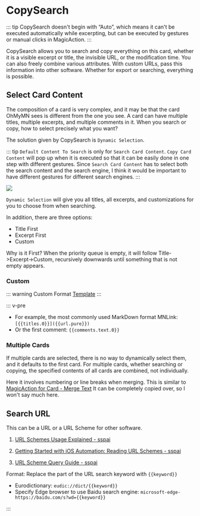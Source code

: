 # CopySearch

::: tip
CopySearch doesn't begin with “Auto”, which means it can't be executed automatically while excerpting, but can be executed by gestures or manual clicks in MagicAction.
:::

CopySearch allows you to search and copy everything on this card, whether it is a visible excerpt or title, the invisible URL, or the modification time. You can also freely combine various attributes. With custom URLs, pass this information into other software. Whether for export or searching, everything is possible.

## Select Card Content

The composition of a card is very complex, and it may be that the card OhMyMN sees is different from the one you see. A card can have multiple titles, multiple excerpts, and multiple comments in it. When you search or copy, how to select precisely what you want?

The solution given by CopySearch is `Dynamic Selection`.

::: tip
`Default Content To Search` is only for `Search Card Content`. `Copy Card Content` will pop up when it is executed so that it can be easily done in one step with different gestures. Since `Search Card Content` has to select both the search content and the search engine, I think it would be important to have different gestures for different search engines.
:::

![](https://testmnbbs.oss-cn-zhangjiakou.aliyuncs.com/pic20220731122447.png?x-oss-process=base_webp)

`Dynamic Selection` will give you all titles, all excerpts, and customizations for you to choose from when searching.

In addition, there are three options:

- Title First
- Excerpt First
- Custom

Why is it First? When the priority queue is empty, it will follow Title->Excerpt->Custom, recursively downwards until something that is not empty appears.

### Custom

::: warning Custom Format
[Template](../custom.md#template)
:::

::: v-pre

- For example, the most commonly used MarkDown format MNLink: `[{{titles.0}}]({{url.pure}})`
- Or the first comment: `{{comments.text.0}}`

### Multiple Cards

If multiple cards are selected, there is no way to dynamically select them, and it defaults to the first card. For multiple cards, whether searching or copying, the specified contents of all cards are combined, not individually.

Here it involves numbering or line breaks when merging. This is similar to [MagicAction for Card - Merge Text](magicaction4card.md#merge-text) It can be completely copied over, so I won't say much here.

## Search URL

This can be a URL or a URL Scheme for other software.

1. [URL Schemes Usage Explained -  sspai](https://sspai.com/post/31500#07)

2. [Getting Started with iOS Automation: Reading URL Schemes - sspai](https://sspai.com/post/44591)

3. [URL Scheme Query Guide - sspai](https://sspai.com/post/66334)

Format: Replace the part of the URL search keyword with `{{keyword}}`

- Eurodictionary: `eudic://dict/{{keyword}}`
- Specify Edge browser to use Baidu search engine: `microsoft-edge-https://baidu.com/s?wd={{keyword}}`

:::
